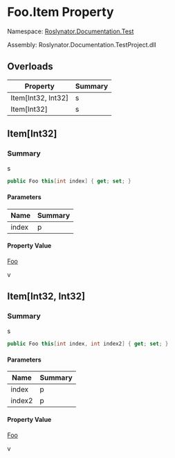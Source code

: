 # Foo\.Item Property

Namespace: [Roslynator.Documentation.Test](../../README.md)

Assembly: Roslynator\.Documentation\.TestProject\.dll

## Overloads

| Property | Summary |
| -------- | ------- |
| Item\[Int32, Int32\] | s |
| Item\[Int32\] | s |

## Item\[Int32\]

### Summary

s

```csharp
public Foo this[int index] { get; set; }
```

#### Parameters

| Name | Summary |
| ---- | ------- |
| index | p |

#### Property Value

[Foo](../README.md)

v

## Item\[Int32, Int32\]

### Summary

s

```csharp
public Foo this[int index, int index2] { get; set; }
```

#### Parameters

| Name | Summary |
| ---- | ------- |
| index | p |
| index2 | p |

#### Property Value

[Foo](../README.md)

v